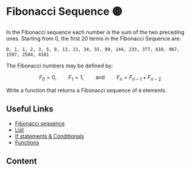 # Fibonacci Sequence 🟡

In the Fibonacci sequence each number is the sum of the two preceding ones.
Starting from 0, the first 20 terms in the Fibonacci Sequence are:

`0, 1, 1, 2, 3, 5, 8, 13, 21, 34, 55, 89, 144, 233, 377, 610, 987, 1597, 2584, 4181`

The Fibonacci numbers may be defined by:

$$
F_0 = 0, \qquad F_1 = 1, \qquad \text{and} \qquad F_n = F_{n-1} + F_{n-2}
$$

Write a function that returns a Fibonacci sequence of `N` elements.

## Useful Links

- [Fibonacci sequence](https://en.wikipedia.org/wiki/Fibonacci_number)
- [List](https://docs.python.org/3/tutorial/datastructures.html)
- [If statements & Conditionals](https://www.w3schools.com/python/python_conditions.asp)
- [Functions](https://www.w3schools.com/python/python_functions.asp)

## Content

```{tableofcontents}
```
